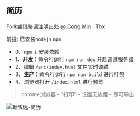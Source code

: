 ## 简历

Fork或借鉴请注明出处 [@ Cong Min](https://congm.in) . Thx

前提: 已安装`nodejs` `npm`
- 0、`npm i` 安装依赖
- 1、**开发**：命令行运行 `npm run dev` 开启调试服务器
- 2、编辑 `/src/index.html` 文件实时调试
- 3、**生产**：命令行运行 `npm run build` 进行打包
- 4、浏览器打开 `/index.html` 进行预览

> chrome浏览器 - "打印" - 设置无边距 - 即可导出

![琚致远-简历](https://staticfile.shaoyaoju.org/20180531/resume.png)

